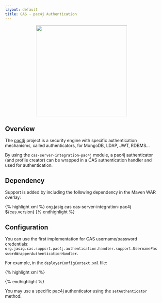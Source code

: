 ```yaml
---
layout: default
title: CAS - pac4j Authentication
---
```


<p align="center">
  <img src="https://pac4j.github.io/pac4j/img/logo-cas.png" width="300" />
</p>

## Overview
The [pac4j](https://github.com/pac4j/pac4j) project is a security engine with specific authentication mechanisms, 
called authenticators, for MongoDB, LDAP, JWT, RDBMS...

By using the `cas-server-integration-pac4j` module, a pac4j authenticator (and profile creator) can be wrapped 
in a CAS authentication handler and used for authentication.

## Dependency
Support is added by including the following dependency in the Maven WAR overlay:

{% highlight xml %}
<dependency>
  <groupId>org.jasig.cas</groupId>
  <artifactId>cas-server-integration-pac4j</artifactId>
  <version>${cas.version}</version>
</dependency>
{% endhighlight %}

## Configuration
You can use the first implementation for CAS username/password credentials: 
`org.jasig.cas.support.pac4j.authentication.handler.support.UsernamePasswordWrapperAuthenticationHandler`.

For example, in the `deployerConfigContext.xml` file:

{% highlight xml %}

<bean id="primaryAuthenticationHandler" 
    class="org.jasig.cas.integration.pac4j.authentication.handler.support.UsernamePasswordWrapperAuthenticationHandler" />
{% endhighlight %}

You may use a specific pac4j authenticator using the `setAuthenticator` method.
